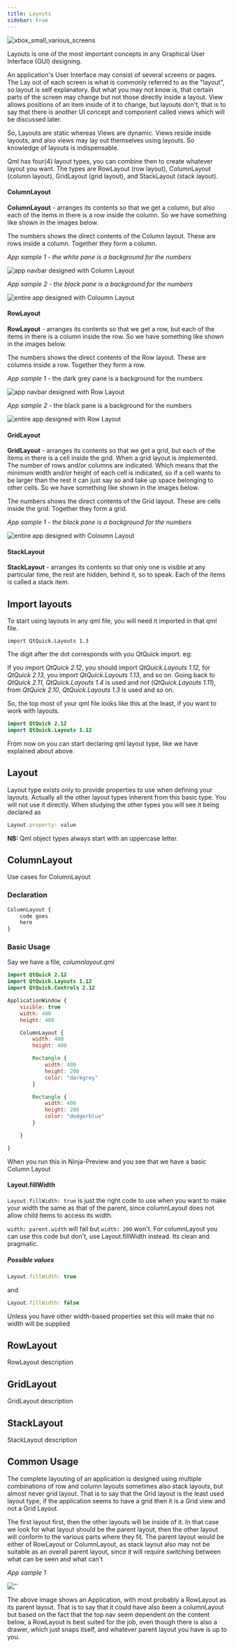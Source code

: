 ```yaml
---
title: Layouts
sidebar: true
---
```


![xbox_small_various_screens](../../images/xbox_sm_various.jpg)



Layouts is one of the most important concepts in any Graphical User Interface (GUI) designing.

An application's User Interface may consist of several screens or pages. The Lay out of each screen is what is commonly referred to as the "layout", so layout is self explanatory. But what you may not know is, that certain parts of the screen may change but not those directly inside a layout. View allows positions of an item inside of it to change, but layouts don't, that is to say that there is another UI concept and component called views which will be discussed later.

So, Layouts are static whereas Views are dynamic. Views reside inside layouts, and also views may lay out themselves using layouts. So knowledge of layouts is indispensable.

Qml has four(4) layout types, you can combine then to create whatever layout you want. The types are RowLayout (row layout), ColumnLayout (column layout), GridLayout (grid layout), and StackLayout (stack layout).





#### ColumnLayout

**ColumnLayout** - arranges its contents so that we get a column, but also each of the items in there is a row inside the column. So we have something like shown in the images below.

The numbers shows the direct contents of the Column layout. These are rows inside a column. Together they form a column.

*App sample 1 - the white pane is a background for the numbers*

![app navbar designed with Column Layout](../../images/col_layout_app.png)



*App sample 2 - the black pane is a background for the numbers*

![entire app designed with Coloumn Layout](../../images/col_layout_app_large.png)







#### RowLayout

**RowLayout** - arranges its contents so that we get a row, but each of the items in there is a column inside the row. So we have something like shown in the images below.

The numbers shows the direct contents of the Row layout. These are columns inside a row. Together they form a row.

*App sample 1* - the dark grey pane is a background for the numbers

![app navbar designed with Row Layout](../../images/rowlayout-app.png)



*App sample 2* - the black pane is a background for the numbers

![entire app designed with Row Layout](../../images/rowlayout-app-large.png)







#### GridLayout

**GridLayout** - arranges its contents so that we get a grid, but each of the items in there is a cell inside the grid. When a grid layout is implemented. The number of rows and/or columns are indicated. Which means that the minimum width and/or height of each cell is indicated, so if a cell wants to be larger than the rest it can just say so and take up space belonging to other cells. So we have something like shown in the images below.

The numbers shows the direct contents of the Grid layout. These are cells inside the grid. Together they form a grid.



*App sample 1 - the black pane is a background for the numbers*

![entire app designed with Coloumn Layout](../../images/grid_layout_app.png)





#### StackLayout

**StackLayout** - arranges its contents so that only one is visible at any particular time, the rest are hidden, behind it, so to speak. Each of the items is called a stack item.







## Import layouts

To start using layouts in any qml file, you will need it imported in that qml file.

```
import QtQuick.Layouts 1.3
```

The digit after the dot corresponds with you QtQuick import. eg:

If you import *QtQuick 2.12*, you should import *QtQuick.Layouts 1.12,* for *QtQuick 2.13*, you import *QtQuick.Layouts 1.13*, and so on. Going back to *QtQuick 2.11*, *QtQuick.Layouts 1.4* is used and not (*QtQuick.Layouts 1.11*), from *QtQuick 2.10*, *QtQuick.Layouts 1.3* is used and so on.

So, the top most of your qml file looks like this at the least, if you want to work with layouts.



```qml
import QtQuick 2.12
import QtQuick.Layouts 1.12
```

From now on you can start declaring qml layout type, like we have explained about above.





## Layout

Layout type exists only to provide properties to use when defining your layouts. Actually all the other layout types inherent from this basic type. You will not use it directly. When studying the other types you will see it being declared as

```qml
Layout.property: value
```

**NB:** Qml object types always start with an uppercase letter.





## ColumnLayout

Use cases for ColumnLayout



### Declaration

```qml
ColumnLayout {
    code goes
    here
}
```



### Basic Usage

Say we have a file, *columnlayout.qml*

```qml
import QtQuick 2.12
import QtQuick.Layouts 1.12
import QtQuick.Controls 2.12

ApplicationWindow {
    visible: true
    width: 400
    height: 400

    ColumnLayout {
        width: 400
        height: 400

        Rectangle {
            width: 400
            height: 200
            color: "darkgrey"
        }

        Rectangle {
            width: 400
            height: 200
            color: "dodgerblue"
        }

    }

}

```

When you run this in Ninja-Preview and you see that we have a basic Column Layout



#### Layout.fillWidth

`Layout.fillWidth: true` is just the right code to use when you want to make your width the same as that of the parent, since columnLayout does not allow child Items to access its width.

`width: parent.width` will fail but `width: 200` won't. For columnLayout you can use this code but don't, use Layout.fillWidth instead. Its clean and pragmatic.



##### Possible values

```qml
Layout.fillWidth: true
```

and

```qml
Layout.fillWidth: false
```

Unless you have other width-based properties set this will make that no width will be supplied





## RowLayout

RowLayout description





## GridLayout

GridLayout description





## StackLayout

StackLayout description







## Common Usage

The complete layouting of an application is designed using multiple combinations of row and column layouts sometimes also stack layouts, but almost never grid layout. That is to say that the Grid layout is the least used layout type, if the application seems to have a grid then it is a Grid view and not a Grid Layout.

The first layout first, then the other layouts will be inside of it. In that case we look for what layout should be the parent layout, then the other layout will conform to the various parts where they fit. The parent layout would be either of  RowLayout or ColumnLayout, as stack layout also may not be suitable as an overall parent layout, since it will require switching between what can be seen and what can't

*App sample 1*

![''](../../images/97525c46547983.58590c5c71391.jpg)



The above image shows an Application, with most probably a RowLayout as its parent layout. That is to say that it could have also been a columnLayout but based on the fact that the top nav seem dependent on the content below, a RowLayout is best suited for the job, even though there is also a drawer, which just snaps itself, and whatever parent layout you have is up to you.
